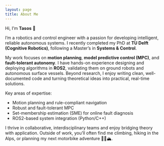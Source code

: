 ```yaml
---
layout: page
title: About Me
---
```


Hi, I’m **Tasos** 👋  

I’m a robotics and control engineer with a passion for developing intelligent, reliable autonomous systems. I recently completed my PhD at **TU Delft (Cognitive Robotics)**, following a Master’s in **Systems & Control**.  

My work focuses on **motion planning**, **model predictive control (MPC)**, and **fault-tolerant autonomy**. I have hands-on experience designing and deploying algorithms in **ROS2**, validating them on ground robots and autonomous surface vessels. Beyond research, I enjoy writing clean, well-documented code and turning theoretical ideas into practical, real-time solutions.  

Key areas of expertise:  
- Motion planning and rule-compliant navigation  
- Robust and fault-tolerant MPC  
- Set-membership estimation (SME) for online fault diagnosis  
- ROS2-based system integration (Python/C++)  

I thrive in collaborative, interdisciplinary teams and enjoy bridging theory with application. Outside of work, you’ll often find me climbing, hiking in the Alps, or planning my next motorbike adventure 🚴‍♂️🏔️.  

